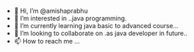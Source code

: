 - 👋 Hi, I’m @amishaprabhu
- 👀 I’m interested in ..java programming.
- 🌱 I’m currently learning java basic to advanced course...
- 💞️ I’m looking to collaborate on .as java developer in future..
- 📫 How to reach me ...

<!---
amishaprabhu/amishaprabhu is a ✨ special ✨ repository because its `README.md` (this file) appears on your GitHub profile.
You can click the Preview link to take a look at your changes.
--->
